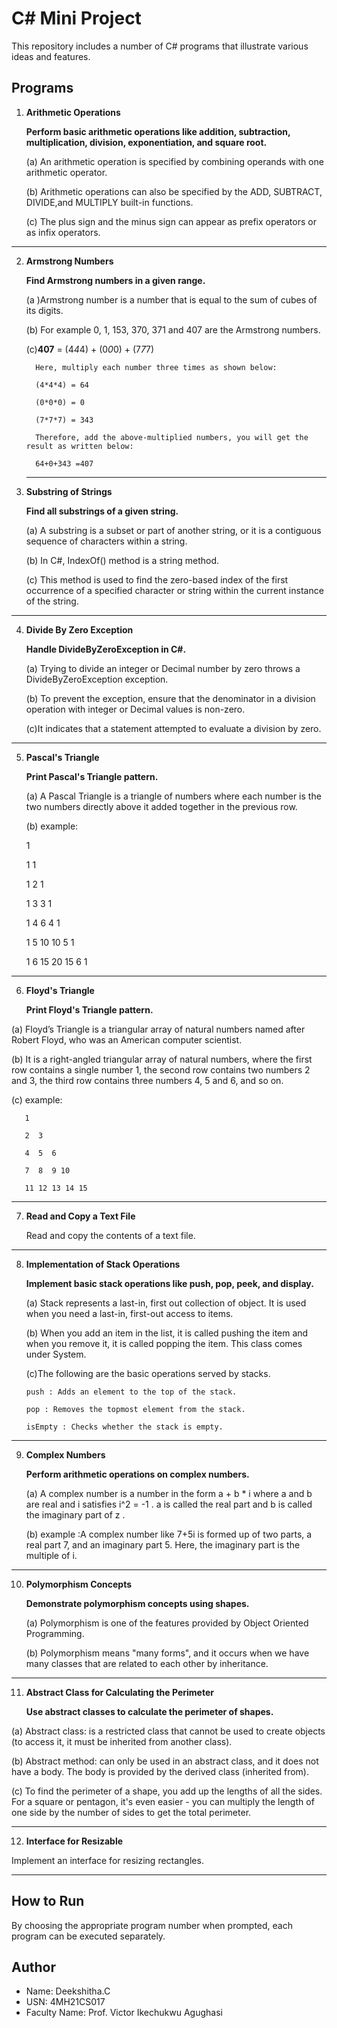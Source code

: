
# C# Mini Project

This repository includes a number of C# programs that illustrate various ideas and features.

## Programs

1. **Arithmetic Operations**

    **Perform basic arithmetic operations like addition, subtraction, multiplication, division, exponentiation, and square root.**

   (a) An arithmetic operation is specified by combining operands with one arithmetic operator.
   
   (b) Arithmetic operations can also be specified by the ADD, SUBTRACT, DIVIDE,and MULTIPLY built-in functions.
   
   (c) The plus sign and the minus sign can appear as prefix operators or as infix operators.
   
   
 ********************************************************************************************************************************************
 
2. **Armstrong Numbers**
   
    **Find Armstrong numbers in a given range.**
   
   (a )Armstrong number is a number that is equal to the sum of cubes of its digits.

   (b) For example 0, 1, 153, 370, 371 and 407 are the Armstrong numbers.

   (c)**407** = (4*4*4) + (0*0*0) + (7*7*7)

         Here, multiply each number three times as shown below:

         (4*4*4) = 64

         (0*0*0) = 0

         (7*7*7) = 343

         Therefore, add the above-multiplied numbers, you will get the result as written below:

         64+0+343 =407
   
    *********************************************************************************************************************************************
4. **Substring of Strings**
   
   **Find all substrings of a given string.**

   (a) A substring is a subset or part of another string, or it is a contiguous sequence of characters within a string.

   (b) In C#, IndexOf() method is a string method.

   (c) This method is used to find the zero-based index of the first occurrence of a specified character or string within the current instance of the string.
   
   
 *********************************************************************************************************************************************
4. **Divide By Zero Exception**
   
    **Handle DivideByZeroException in C#.**

   (a) Trying to divide an integer or Decimal number by zero throws a DivideByZeroException exception.

   (b) To prevent the exception, ensure that the denominator in a division operation with integer or Decimal values is non-zero.
   
   (c)It indicates that a statement attempted to evaluate a division by zero.
   

 *********************************************************************************************************************************************
5. **Pascal's Triangle**
   
   **Print Pascal's Triangle pattern.**

   (a) A Pascal Triangle is a triangle of numbers where each number is the two numbers directly above it added together in the previous row.

   (b) example:

      1
   
      1 1
   
      1 2 1
   
      1 3 3 1
   
      1 4 6 4 1
   
      1 5 10 10 5 1
   
      1 6 15 20 15 6 1
   

 *********************************************************************************************************************************************
6. **Floyd's Triangle**

   **Print Floyd's Triangle pattern.**

  (a)  Floyd’s Triangle is a triangular array of natural numbers named after Robert Floyd, who was an American computer scientist.
  
  (b) It is a right-angled triangular array of natural numbers, where the first row contains a single number 1, the second row contains two numbers 2 and 3, the 
      third row contains three numbers 4, 5 and 6, and so on. 

  (c) example:

       1
       
       2  3
       
       4  5  6
       
       7  8  9 10
       
       11 12 13 14 15


 ******************************************************************************************************************************************************************
7. **Read and Copy a Text File**

   Read and copy the contents of a text file.
   

 ****************************************************************************************************************************************************************
8. **Implementation of Stack Operations**

   **Implement basic stack operations like push, pop, peek, and display.**

   (a) Stack represents a last-in, first out collection of object. It is used when you need a last-in, first-out access to items.

   (b) When you add an item in the list, it is called pushing the item and when you remove it, it is called popping the item. This class comes under System. 
    
   (c)The following are the basic operations served by stacks.
   
       push : Adds an element to the top of the stack.

       pop : Removes the topmost element from the stack.

       isEmpty : Checks whether the stack is empty.
   

 *****************************************************************************************************************************************************************
9. **Complex Numbers**

   **Perform arithmetic operations on complex numbers.**

    (a) A complex number is a number in the form a + b * i where a and b are real and i satisfies i^2 = -1 . a is called the real part and b is called the 
        imaginary part of z .

    (b) example :A complex number like 7+5i is formed up of two parts, a real part 7, and an imaginary part 5. Here, the imaginary part is the multiple of i.
   

 **************************************************************************************************************************************************************
10. **Polymorphism Concepts**
   
    **Demonstrate polymorphism concepts using shapes.**
    
     (a) Polymorphism is one of the features provided by Object Oriented Programming.

     (b) Polymorphism means "many forms", and it occurs when we have many classes that are related to each other by inheritance.
    

 *********************************************************************************************************************************************
11. **Abstract Class for Calculating the Perimeter**

    **Use abstract classes to calculate the perimeter of shapes.**

   (a)  Abstract class: is a restricted class that cannot be used to create objects (to access it, it must be inherited from another class).
   
   (b) Abstract method: can only be used in an abstract class, and it does not have a body. The body is provided by the derived class (inherited from).

   (c) To find the perimeter of a shape, you add up the lengths of all the sides. For a square or pentagon, it's even easier - you can multiply the length of one 
       side by the number of sides to get the total perimeter.
       

 *********************************************************************************************************************************************
12. **Interface for Resizable**

  Implement an interface for resizing rectangles.

 *********************************************************************************************************************************************

## How to Run

By choosing the appropriate program number when prompted, each program can be executed separately.

## Author

- Name: Deekshitha.C
- USN: 4MH21CS017
- Faculty Name: Prof. Victor Ikechukwu Agughasi
